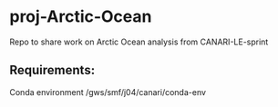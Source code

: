# proj-Arctic-Ocean

Repo to share work on Arctic Ocean analysis from CANARI-LE-sprint

## Requirements:

Conda environment /gws/smf/j04/canari/conda-env